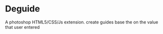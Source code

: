 # Deguide
A photoshop HTML5/CSS/Js extension. create guides base the on the value that user entered
